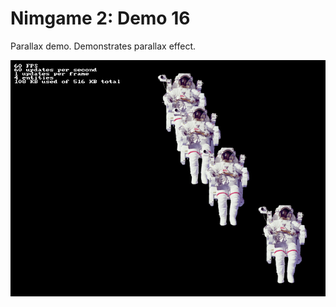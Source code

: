 Nimgame 2: Demo 16
==================

Parallax demo. Demonstrates parallax effect.

![Screenshot](demo16.png)

